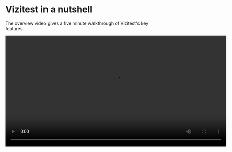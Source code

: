 # Vizitest in a nutshell

The overview video gives a five minute walkthrough of Vizitest's key features.

<video src="https://youtu.be/klIt9VhxsNA" preview-src="video-overview-thumbnail.png" width="700" />

<tip>
<p>You can also watch the whole video or specific sections in new browser tab.</p>
<p></p>
<p><a href="https://youtu.be/klIt9VhxsNA" target="_blank">Test Manager (start of video)</a></p>
<p><a href="https://youtu.be/klIt9VhxsNA?t=57" target="_blank">Configuring a Test</a></p>
<p><a href="https://youtu.be/klIt9VhxsNA?t=128" target="_blank">Test Cases and the Test Case Table</a></p>
<p><a href="https://youtu.be/klIt9VhxsNA?t=191" target="_blank">Generating test code</a></p>
</tip>




